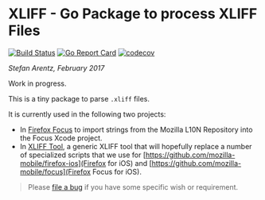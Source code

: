# XLIFF - Go Package to process XLIFF Files

[![Build Status](https://travis-ci.org/st3fan/xliff.svg?branch=master)](https://travis-ci.org/st3fan/xliff) [![Go Report Card](https://goreportcard.com/badge/github.com/st3fan/xliff)](https://goreportcard.com/report/github.com/st3fan/xliff) [![codecov](https://codecov.io/gh/st3fan/xliff/branch/master/graph/badge.svg)](https://codecov.io/gh/st3fan/xliff)


*Stefan Arentz, February 2017*

Work in progress.

This is a tiny package to parse `.xliff` files.

It is currently used in the following two projects:

* In [Firefox Focus](https://github.com/mozilla-mobile/focus) to import strings from the Mozilla L10N Repository into the Focus Xcode project.
* In [XLIFF Tool](https://github.com/st3fan/xlifftool), a generic XLIFF tool that will hopefully replace a number of specialized scripts that we use for [https://github.com/mozilla-mobile/firefox-ios](Firefox for iOS) and [https://github.com/mozilla-mobile/focus](Firefox Focus for iOS).

> Please [file a bug](https://github.com/st3fan/xliff/issues/new) if you have some specific wish or requirement.

